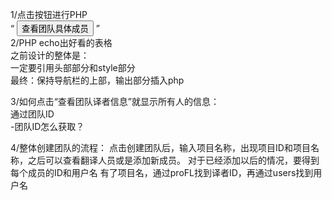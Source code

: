 1/点击按钮进行PHP  
“<td> <input  type="button" value="查看团队具体成员" onclick="javascript:window.location.href='/meowcat/find.php'"> ”  
2/PHP echo出好看的表格  
之前设计的整体是：  
一定要引用头部部分和style部分  
最终：保持导航栏的上部，输出部分插入php  
  
3/如何点击“查看团队译者信息”就显示所有人的信息：  
通过团队ID  
-团队ID怎么获取？  

4/整体创建团队的流程：
点击创建团队后，输入项目名称，出现项目ID和项目名称，之后可以查看翻译人员或是添加新成员。
对于已经添加以后的情况，要得到每个成员的ID和用户名
有了项目名，通过proFL找到译者ID，再通过users找到用户名

